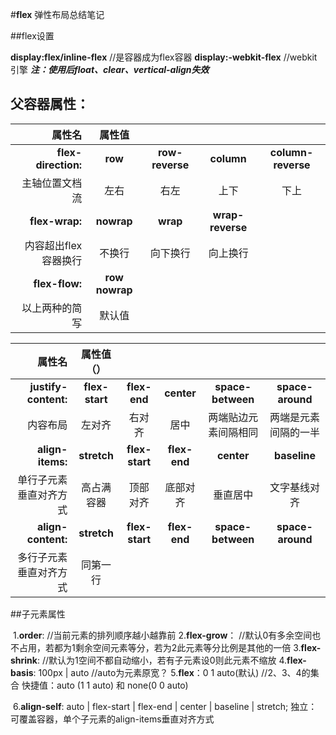 #**flex** 弹性布局总结笔记

##flex设置

**display:flex/inline-flex**       //是容器成为flex容器
**display:-webkit-flex**           //webkit引擎
***注：使用后float、clear、vertical-align失效***

## 父容器属性：

   

|               属性名 |     属性值     |                 |                  |                    |
| -------------------: | :------------: | :-------------: | :--------------: | :----------------: |
|  **flex-direction:** |    **row**     | **row-reverse** |    **column**    | **column-reverse** |
|       主轴位置文档流 |      左右      |      右左       |       上下       |        下上        |
|       **flex-wrap:** |   **nowrap**   |    **wrap**     | **wrap-reverse** |                    |
| 内容超出flex容器换行 |     不换行     |    向下换行     |     向上换行     |                    |
|       **flex-flow:** | **row nowrap** |                 |                  |                    |
|       以上两种的简写 |     默认值     |                 |                  |                    |



|                 属性名 |   属性值（）   |                |              |                      |                      |
| ---------------------: | :------------: | :------------: | :----------: | :------------------: | :------------------: |
|   **justify-content:** | **flex-start** |  **flex-end**  |  **center**  |  **space-between**   |   **space-around**   |
|               内容布局 |     左对齐     |     右对齐     |     居中     | 两端贴边元素间隔相同 | 两端是元素间隔的一半 |
|       **align-items:** |  **stretch**   | **flex-start** | **flex-end** |      **center**      |     **baseline**     |
| 单行子元素垂直对齐方式 |   高占满容器   |    顶部对齐    |   底部对齐   |       垂直居中       |     文字基线对齐     |
|     **align-content:** |  **stretch**   | **flex-start** | **flex-end** |  **space-between**   |   **space-around**   |
| 多行子元素垂直对齐方式 |    同第一行    |                |              |                      |                      |



##子元素属性

​    1.**order**:<number>    		//当前元素的排列顺序越小越靠前
    2.**flex-grow**：<number>    	//默认0有多余空间也不占用，若都为1剩余空间元素等分，若为2此元素等分比例是其他的一倍
    3.**flex-shrink**: <number> 	//默认为1空间不都自动缩小，若有子元素设0则此元素不缩放
    4.**flex-basis**: 100px | auto  	//auto为元素原宽？
    5.**flex**：0 1 auto(默认)     	//2、3、4的集合   快捷值：auto (1 1 auto) 和 none(0 0 auto)

​    6.**align-self**: auto | flex-start | flex-end | center | baseline | stretch;
        独立：可覆盖容器，单个子元素的align-items垂直对齐方式













